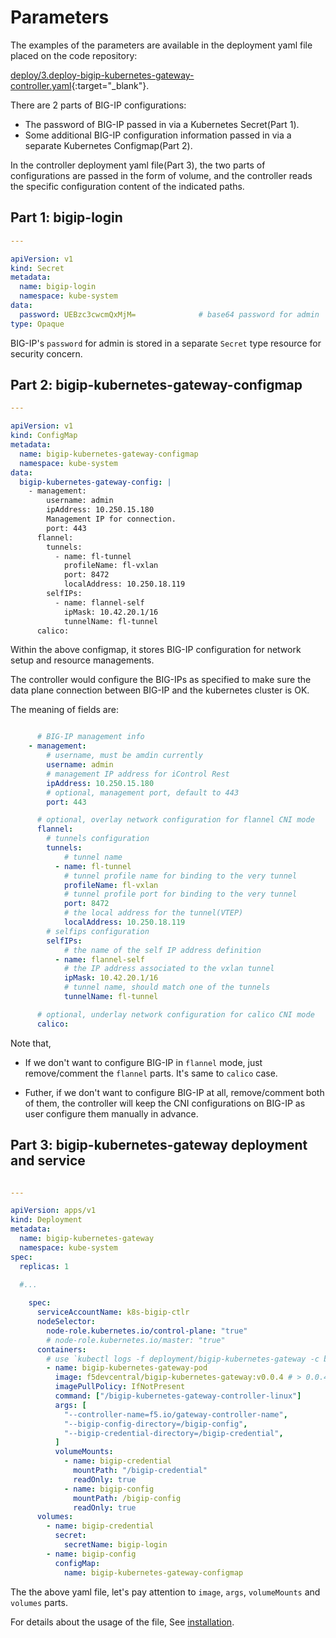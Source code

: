 # Parameters

The examples of the parameters are available in the deployment yaml file placed on the code repository:

[deploy/3.deploy-bigip-kubernetes-gateway-controller.yaml](https://github.com/f5devcentral/bigip-kubernetes-gateway/blob/master/deploy/3.deploy-bigip-kubernetes-gateway-controller.yaml){:target="_blank"}.

There are 2 parts of BIG-IP configurations:

* The password of BIG-IP passed in via a Kubernetes Secret(Part 1).
* Some additional BIG-IP configuration information passed in via a separate Kubernetes Configmap(Part 2).

In the controller deployment yaml file(Part 3), the two parts of configurations are passed in the form of volume, and the controller reads the specific configuration content of the indicated paths.

## Part 1: bigip-login

```yaml
---

apiVersion: v1
kind: Secret
metadata:
  name: bigip-login
  namespace: kube-system
data:
  password: UEBzc3cwcmQxMjM=              # base64 password for admin
type: Opaque

```

BIG-IP's `password` for admin is stored in a separate `Secret` type resource for security concern.

## Part 2: bigip-kubernetes-gateway-configmap

```yaml
---

apiVersion: v1
kind: ConfigMap
metadata:
  name: bigip-kubernetes-gateway-configmap
  namespace: kube-system
data:
  bigip-kubernetes-gateway-config: |
    - management:
        username: admin
        ipAddress: 10.250.15.180
        Management IP for connection.
        port: 443
      flannel:
        tunnels:
          - name: fl-tunnel
            profileName: fl-vxlan
            port: 8472
            localAddress: 10.250.18.119
        selfIPs:
          - name: flannel-self
            ipMask: 10.42.20.1/16
            tunnelName: fl-tunnel
      calico:


```

Within the above configmap, it stores BIG-IP configuration for network setup and resource managements. 

The controller would configure the BIG-IPs as specified to make sure the data plane connection between BIG-IP and the kubernetes cluster is OK. 

The meaning of fields are:

```yaml

      # BIG-IP management info
    - management:
        # username, must be amdin currently
        username: admin
        # management IP address for iControl Rest
        ipAddress: 10.250.15.180
        # optional, management port, default to 443
        port: 443

      # optional, overlay network configuration for flannel CNI mode
      flannel:
        # tunnels configuration
        tunnels:
            # tunnel name
          - name: fl-tunnel
            # tunnel profile name for binding to the very tunnel
            profileName: fl-vxlan
            # tunnel profile port for binding to the very tunnel
            port: 8472
            # the local address for the tunnel(VTEP)
            localAddress: 10.250.18.119
        # selfips configuration
        selfIPs:
            # the name of the self IP address definition
          - name: flannel-self
            # the IP address associated to the vxlan tunnel
            ipMask: 10.42.20.1/16
            # tunnel name, should match one of the tunnels
            tunnelName: fl-tunnel

      # optional, underlay network configuration for calico CNI mode
      calico:
```

Note that, 

* If we don't want to configure BIG-IP in `flannel` mode, just remove/comment the `flannel` parts. It's same to `calico` case.

* Futher, if we don't want to configure BIG-IP at all, remove/comment both of them, the controller will keep the CNI configurations on BIG-IP as user configure them manually in advance.

## Part 3: bigip-kubernetes-gateway deployment and service

```yaml

---

apiVersion: apps/v1
kind: Deployment
metadata:
  name: bigip-kubernetes-gateway
  namespace: kube-system
spec:
  replicas: 1
  
  #...

    spec:
      serviceAccountName: k8s-bigip-ctlr
      nodeSelector:
        node-role.kubernetes.io/control-plane: "true"
        # node-role.kubernetes.io/master: "true"
      containers:
        # use `kubectl logs -f deployment/bigip-kubernetes-gateway -c bigip-kubernetes-gateway-pod -n kube-system` for tracing.
        - name: bigip-kubernetes-gateway-pod
          image: f5devcentral/bigip-kubernetes-gateway:v0.0.4 # > 0.0.4
          imagePullPolicy: IfNotPresent
          command: ["/bigip-kubernetes-gateway-controller-linux"]
          args: [
            "--controller-name=f5.io/gateway-controller-name",
            "--bigip-config-directory=/bigip-config",
            "--bigip-credential-directory=/bigip-credential",
          ]
          volumeMounts:
            - name: bigip-credential
              mountPath: "/bigip-credential"
              readOnly: true
            - name: bigip-config
              mountPath: /bigip-config
              readOnly: true
      volumes:
        - name: bigip-credential
          secret:
            secretName: bigip-login
        - name: bigip-config
          configMap:
            name: bigip-kubernetes-gateway-configmap

```
The the above yaml file, let's pay attention to `image`, `args`, `volumeMounts` and `volumes` parts.

For details about the usage of the file, See [installation](../quick-start/installation.md).
